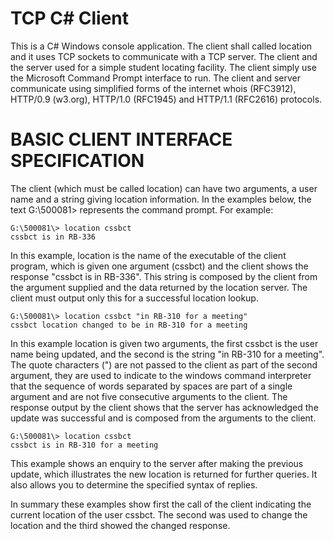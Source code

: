 # TCP C# Client
This is a C# Windows console application. The client shall called location and it uses TCP sockets to communicate with a TCP server.
The client and the server used for a simple student locating facility. The client simply use the Microsoft Command Prompt interface to run. 
The client and server communicate using simplified forms of the internet whois (RFC3912), HTTP/0.9 (w3.org), HTTP/1.0 (RFC1945) and HTTP/1.1 (RFC2616) protocols.

# BASIC CLIENT INTERFACE SPECIFICATION 
The client (which must be called location) can have two arguments, a user name and a string 
giving location information. In the examples below, the text G:\500081\> represents the 
command prompt. 
For example:
```
G:\500081\> location cssbct 
cssbct is in RB-336 
```
In this example, location is the name of the executable of the client program, which is given 
one argument (cssbct) and the client shows the response "cssbct is in RB-336". This string is 
composed by the client from the argument supplied and the data returned by the location 
server. The client must output only this for a successful location lookup. 

```
G:\500081\> location cssbct "in RB-310 for a meeting" 
cssbct location changed to be in RB-310 for a meeting 
```
In this example location is given two arguments, the first cssbct is the user name being 
updated, and the second is the string "in RB-310 for a meeting". The quote characters (") are 
not passed to the client as part of the second argument, they are used to indicate to the windows 
command interpreter that the sequence of words separated by spaces are part of a single 
argument and are not five consecutive arguments to the client. 
The response output by the client shows that the server has acknowledged the update was 
successful and is composed from the arguments to the client. 
```
G:\500081\> location cssbct 
cssbct is in RB-310 for a meeting 
```
This example shows an enquiry to the server after making the previous update, which 
illustrates the new location is returned for further queries. It also allows you to determine the 
specified syntax of replies. 

In summary these examples show first the call of the client indicating the current location of 
the user cssbct. The second was used to change the location and the third showed the 
changed response. 
